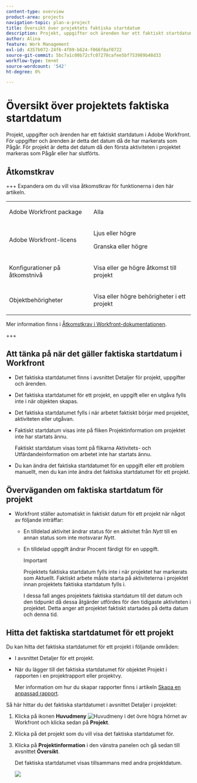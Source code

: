 ```yaml
---
content-type: overview
product-area: projects
navigation-topic: plan-a-project
title: Översikt över projektets faktiska startdatum
description: Projekt, uppgifter och ärenden har ett faktiskt startdatum i Adobe Workfront. För uppgifter och ärenden är detta det datum då de har markerats som Pågår. För projekt är detta det datum då den första aktiviteten i projektet markeras som Pågår eller har slutförts.
author: Alina
feature: Work Management
exl-id: 4357b072-24f6-4f89-b624-f066f8af0722
source-git-commit: 5bc7a1c00b72cfc07270cafee5bf753989b48d33
workflow-type: tm+mt
source-wordcount: '542'
ht-degree: 0%

---
```


# Översikt över projektets faktiska startdatum

Projekt, uppgifter och ärenden har ett faktiskt startdatum i Adobe Workfront. För uppgifter och ärenden är detta det datum då de har markerats som Pågår. För projekt är detta det datum då den första aktiviteten i projektet markeras som Pågår eller har slutförts.

## Åtkomstkrav

+++ Expandera om du vill visa åtkomstkrav för funktionerna i den här artikeln. 

<table style="table-layout:auto"> 
 <col> 
 <col> 
 <tbody> 
  <tr> 
   <td role="rowheader">Adobe Workfront package</td> 
   <td> <p>Alla</p> </td> 
  </tr> 
  <tr> 
   <td role="rowheader">Adobe Workfront-licens</td> 
   <td><p>Ljus eller högre</p> 
   <p>Granska eller högre</p> </td> 
  </tr> 
  <tr> 
   <td role="rowheader">Konfigurationer på åtkomstnivå</td> 
   <td> <p>Visa eller ge högre åtkomst till projekt</p>  </td> 
  </tr> 
  <tr> 
   <td role="rowheader">Objektbehörigheter</td> 
   <td> <p>Visa eller högre behörigheter i ett projekt</p>  </td> 
  </tr> 
 </tbody> 
</table>

Mer information finns i [Åtkomstkrav i Workfront-dokumentationen](/help/quicksilver/administration-and-setup/add-users/access-levels-and-object-permissions/access-level-requirements-in-documentation.md).

+++

<!--Old:

<table style="table-layout:auto"> 
 <col> 
 <col> 
 <tbody> 
  <tr> 
   <td role="rowheader">Adobe Workfront plan*</td> 
   <td> <p>Any</p> </td> 
  </tr> 
  <tr> 
   <td role="rowheader">Adobe Workfront license*</td> 
   <td> <p>Review or higher</p> </td> 
  </tr> 
  <tr> 
   <td role="rowheader">Access level configurations*</td> 
   <td> <p>View or higher access to Projects</p> <p>Note: If you still don't have access, ask your Workfront administrator if they set additional restrictions in your access level. For information on how a Workfront administrator can modify your access level, see <a href="../../../administration-and-setup/add-users/configure-and-grant-access/create-modify-access-levels.md" class="MCXref xref">Create or modify custom access levels</a>.</p> </td> 
  </tr> 
  <tr> 
   <td role="rowheader">Object permissions</td> 
   <td> <p>View or higher permissions to a project</p> <p>For information on requesting additional access, see <a href="../../../workfront-basics/grant-and-request-access-to-objects/request-access.md" class="MCXref xref">Request access to objects </a>.</p> </td> 
  </tr> 
 </tbody> 
</table>-->

## Att tänka på när det gäller faktiska startdatum i Workfront

* Det faktiska startdatumet finns i avsnittet Detaljer för projekt, uppgifter och ärenden. 
* Det faktiska startdatumet för ett projekt, en uppgift eller en utgåva fylls inte i när objekten skapas.
* Det faktiska startdatumet fylls i när arbetet faktiskt börjar med projektet, aktiviteten eller utgåvan.
* Faktiskt startdatum visas inte på fliken Projektinformation om projektet inte har startats ännu.

  Faktiskt startdatum visas tomt på flikarna Aktivitets- och Utfärdandeinformation om arbetet inte har startats ännu.

* Du kan ändra det faktiska startdatumet för en uppgift eller ett problem manuellt, men du kan inte ändra det faktiska startdatumet för ett projekt.

## Överväganden om faktiska startdatum för projekt

* Workfront ställer automatiskt in faktiskt datum för ett projekt när något av följande inträffar:

   * En tilldelad aktivitet ändrar status för en aktivitet från *Nytt* till en annan status som inte motsvarar *Nytt*.

   * En tilldelad uppgift ändrar Procent färdigt för en uppgift.

     >[!IMPORTANT]
     >
     >Projektets faktiska startdatum fylls inte i när projektet har markerats som Aktuellt. Faktiskt arbete måste starta på aktiviteterna i projektet innan projektets faktiska startdatum fylls i.

     I dessa fall anges projektets faktiska startdatum till det datum och den tidpunkt då dessa åtgärder utfördes för den tidigaste aktiviteten i projektet. Detta anger att projektet faktiskt startades på detta datum och denna tid.

## Hitta det faktiska startdatumet för ett projekt

Du kan hitta det faktiska startdatumet för ett projekt i följande områden:

* I avsnittet Detaljer för ett projekt.
* När du lägger till det faktiska startdatumet för objektet Projekt i rapporten i en projektrapport eller projektvy.

  Mer information om hur du skapar rapporter finns i artikeln [Skapa en anpassad rapport](../../../reports-and-dashboards/reports/creating-and-managing-reports/create-custom-report.md).

Så här hittar du det faktiska startdatumet i avsnittet Detaljer i projektet:

1. Klicka på ikonen **Huvudmeny** ![Huvudmeny](assets/main-menu-icon.png) i det övre högra hörnet av Workfront och klicka sedan på **Projekt**.
1. Klicka på det projekt som du vill visa det faktiska startdatumet för.
1. Klicka på **Projektinformation** i den vänstra panelen och gå sedan till avsnittet **Översikt**.

   Det faktiska startdatumet visas tillsammans med andra projektdatum.

   ![](assets/nwe-project-actual-start-date--highlighted-350x367.png)


